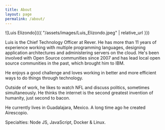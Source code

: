 ```yaml
---
title: About
layout: page
permalink: /about/
---
```


![Luis Elizondo]({{ "/assets/images/Luis_Elizondo.jpeg" | relative_url }})

Luis is the Chief Technology Officer at Rever. He has more than 11 years of experience working with multiple programming languages, designing application architectures and administering servers on the cloud. He's been involved with Open Source communities since 2007 and has lead local open source communities in the past, which brought him to IBM.

He enjoys a good challenge and loves working in better and more efficient ways to do things through technology.

Outside of work, he likes to watch NFL and discuss politics, sometimes simultaneously. He thinks the internet is the second greatest invention of humanity, just second to bacon.

He currently lives in Guadalajara, Mexico. A long time ago he created Airescopio.

Specialties: Node JS, JavaScript, Docker & Linux.
